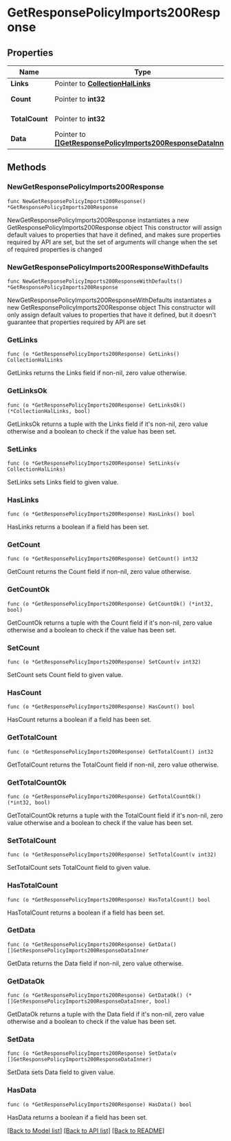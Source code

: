 # GetResponsePolicyImports200Response

## Properties

Name | Type | Description | Notes
------------ | ------------- | ------------- | -------------
**Links** | Pointer to [**CollectionHalLinks**](CollectionHalLinks.md) |  | [optional] 
**Count** | Pointer to **int32** |  | [optional] [readonly] 
**TotalCount** | Pointer to **int32** |  | [optional] [readonly] 
**Data** | Pointer to [**[]GetResponsePolicyImports200ResponseDataInner**](GetResponsePolicyImports200ResponseDataInner.md) |  | [optional] [readonly] 

## Methods

### NewGetResponsePolicyImports200Response

`func NewGetResponsePolicyImports200Response() *GetResponsePolicyImports200Response`

NewGetResponsePolicyImports200Response instantiates a new GetResponsePolicyImports200Response object
This constructor will assign default values to properties that have it defined,
and makes sure properties required by API are set, but the set of arguments
will change when the set of required properties is changed

### NewGetResponsePolicyImports200ResponseWithDefaults

`func NewGetResponsePolicyImports200ResponseWithDefaults() *GetResponsePolicyImports200Response`

NewGetResponsePolicyImports200ResponseWithDefaults instantiates a new GetResponsePolicyImports200Response object
This constructor will only assign default values to properties that have it defined,
but it doesn't guarantee that properties required by API are set

### GetLinks

`func (o *GetResponsePolicyImports200Response) GetLinks() CollectionHalLinks`

GetLinks returns the Links field if non-nil, zero value otherwise.

### GetLinksOk

`func (o *GetResponsePolicyImports200Response) GetLinksOk() (*CollectionHalLinks, bool)`

GetLinksOk returns a tuple with the Links field if it's non-nil, zero value otherwise
and a boolean to check if the value has been set.

### SetLinks

`func (o *GetResponsePolicyImports200Response) SetLinks(v CollectionHalLinks)`

SetLinks sets Links field to given value.

### HasLinks

`func (o *GetResponsePolicyImports200Response) HasLinks() bool`

HasLinks returns a boolean if a field has been set.

### GetCount

`func (o *GetResponsePolicyImports200Response) GetCount() int32`

GetCount returns the Count field if non-nil, zero value otherwise.

### GetCountOk

`func (o *GetResponsePolicyImports200Response) GetCountOk() (*int32, bool)`

GetCountOk returns a tuple with the Count field if it's non-nil, zero value otherwise
and a boolean to check if the value has been set.

### SetCount

`func (o *GetResponsePolicyImports200Response) SetCount(v int32)`

SetCount sets Count field to given value.

### HasCount

`func (o *GetResponsePolicyImports200Response) HasCount() bool`

HasCount returns a boolean if a field has been set.

### GetTotalCount

`func (o *GetResponsePolicyImports200Response) GetTotalCount() int32`

GetTotalCount returns the TotalCount field if non-nil, zero value otherwise.

### GetTotalCountOk

`func (o *GetResponsePolicyImports200Response) GetTotalCountOk() (*int32, bool)`

GetTotalCountOk returns a tuple with the TotalCount field if it's non-nil, zero value otherwise
and a boolean to check if the value has been set.

### SetTotalCount

`func (o *GetResponsePolicyImports200Response) SetTotalCount(v int32)`

SetTotalCount sets TotalCount field to given value.

### HasTotalCount

`func (o *GetResponsePolicyImports200Response) HasTotalCount() bool`

HasTotalCount returns a boolean if a field has been set.

### GetData

`func (o *GetResponsePolicyImports200Response) GetData() []GetResponsePolicyImports200ResponseDataInner`

GetData returns the Data field if non-nil, zero value otherwise.

### GetDataOk

`func (o *GetResponsePolicyImports200Response) GetDataOk() (*[]GetResponsePolicyImports200ResponseDataInner, bool)`

GetDataOk returns a tuple with the Data field if it's non-nil, zero value otherwise
and a boolean to check if the value has been set.

### SetData

`func (o *GetResponsePolicyImports200Response) SetData(v []GetResponsePolicyImports200ResponseDataInner)`

SetData sets Data field to given value.

### HasData

`func (o *GetResponsePolicyImports200Response) HasData() bool`

HasData returns a boolean if a field has been set.


[[Back to Model list]](../README.md#documentation-for-models) [[Back to API list]](../README.md#documentation-for-api-endpoints) [[Back to README]](../README.md)


